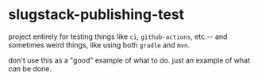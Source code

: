 # slugstack-publishing-test

project entirely for testing things like `ci`, `github-actions`, etc.-- and sometimes weird things, like using both `gradle` and `mvn`.

don't use this as a "good" example of what to do. just an example of what _can_ be done.
